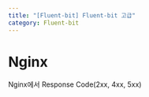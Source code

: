 ```yaml
---
title: "[Fluent-bit] Fluent-bit 고급"
category: Fluent-bit
---
```


# Nginx

Nginx에서 Response Code(2xx, 4xx, 5xx)

